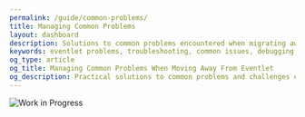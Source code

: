 ```yaml
---
permalink: /guide/common-problems/
title: Managing Common Problems
layout: dashboard
description: Solutions to common problems encountered when migrating away from Eventlet. This guide helps you identify, troubleshoot and resolve typical issues that arise during the transition to modern alternatives.
keywords: eventlet problems, troubleshooting, common issues, debugging, migration challenges, error resolution, performance issues, compatibility problems
og_type: article
og_title: Managing Common Problems When Moving Away From Eventlet
og_description: Practical solutions to common problems and challenges encountered when transitioning from Eventlet to modern asynchronous alternatives.
---
```


<div class="work-in-progress">
  <div class="wip-image">
    <img src="{{ site.baseurl }}/images/wip2.svg" alt="Work in Progress" class="wip-svg" />
  </div>
</div>